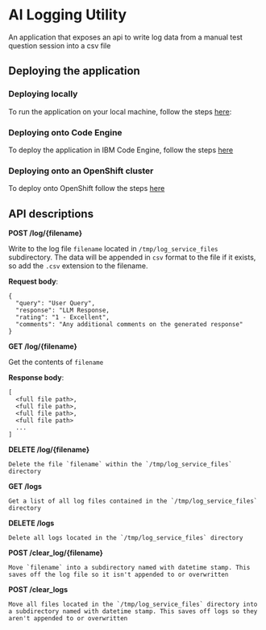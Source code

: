 # AI Logging Utility
An application that exposes an api to write log data from a manual test question session into a csv file

## Deploying the application

### Deploying locally

To run the application on your local machine, follow the steps [here](./LOCAL_DEPLOY.md):

### Deploying onto Code Engine

To deploy the application in IBM Code Engine, follow the steps [here](./CODE_ENGINE_DEPLOY.md)

### Deploying onto an OpenShift cluster

To deploy onto OpenShift follow the steps [here](./OPENSHIFT_DEPLOY.md)

## API descriptions

**POST /log/{filename}**

Write to the log file `filename` located in `/tmp/log_service_files` subdirectory. The data will be appended in `csv` format to the file if it exists, so add the `.csv` extension to the filename.

**Request body**:
```
{
  "query": "User Query",
  "response": "LLM Response,
  "rating": "1 - Excellent",
  "comments": "Any additional comments on the generated response"
}
```
**GET /log/{filename}**

Get the contents of `filename`

**Response body**:
```
[ 
  <full file path>, 
  <full file path>, 
  <full file path>, 
  <full file path>
  ...
]
```

**DELETE /log/{filename}**

    Delete the file `filename` within the `/tmp/log_service_files` directory

**GET /logs**

    Get a list of all log files contained in the `/tmp/log_service_files` directory

**DELETE /logs**

    Delete all logs located in the `/tmp/log_service_files` directory

**POST /clear_log/{filename}**

    Move `filename` into a subdirectory named with datetime stamp. This saves off the log file so it isn't appended to or overwritten

**POST /clear_logs**

    Move all files located in the `/tmp/log_service_files` directory into a subdirectory named with datetime stamp. This saves off logs so they aren't appended to or overwritten
